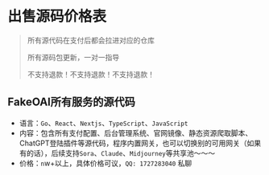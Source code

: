 # 出售源码价格表

> 所有源代码在支付后都会拉进对应的仓库
>
> 所有源码包更新，一对一指导
> 
> 不支持退款！不支持退款！不支持退款！

## FakeOAI所有服务的源代码
  - 语言：`Go`、`React`、`Nextjs`、`TypeScript`、`JavaScript`
  - 内容：包含所有支付配置、后台管理系统、官网镜像、静态资源爬取脚本、ChatGPT登陆插件等源代码，程序内置网关，也可以切换别的可用网关（如果有的话），后续支持`Sora`、`Claude`、`Midjourney`等共享池～～～
  - 价格：`n`w+以上，具体价格可议，`QQ: 1727283040` 私聊
